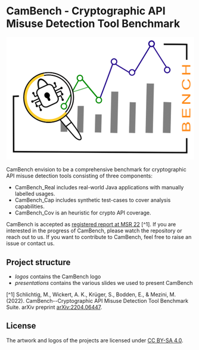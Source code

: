 # CamBench - Cryptographic API Misuse Detection Tool Benchmark

![](./logos/CamBench.png)

CamBench envision to be a comprehensive benchmark for cryptographic API misuse detection tools consisting of three components: 
- CamBench_Real includes real-world Java applications with manually labelled usages. 
- CamBench_Cap includes synthetic test-cases to cover analysis capabilities.
- CamBench_Cov is an heuristic for crypto API coverage. 

CamBench is accepted as [registered report at MSR 22](https://conf.researchr.org/track/msr-2022/msr-2022-registered-reports?#event-overview) [^1].
If you are interested in the progress of CamBench, please watch the repository or reach out to us. 
If you want to contribute to CamBench, feel free to raise an issue or contact us. 


## Project structure

- *logos* contains the CamBench logo 
- *presentations* contains the various slides we used to present CamBench

[^1] Schlichtig, M., Wickert, A. K., Krüger, S., Bodden, E., & Mezini, M. (2022). CamBench--Cryptographic API Misuse Detection Tool Benchmark Suite. arXiv preprint [arXiv:2204.06447](https://arxiv.org/abs/2204.06447).

## License

The artwork and logos of the projects are licensed under [CC BY-SA 4.0](https://creativecommons.org/licenses/by-sa/4.0/).
